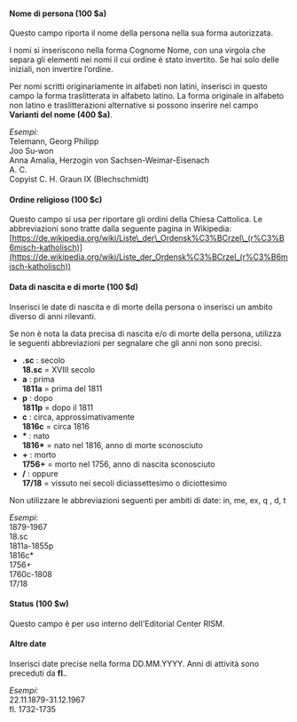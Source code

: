 #### Nome di persona (100 $a)

Questo campo riporta il nome della persona nella sua forma autorizzata.

I nomi si inseriscono nella forma Cognome Nome, con una virgola che separa gli elementi nei nomi il cui ordine è stato invertito. Se hai solo delle iniziali, non invertire l’ordine.

Per nomi scritti originariamente in alfabeti non latini, inserisci in questo campo la forma traslitterata in alfabeto latino. La forma originale in alfabeto non latino e traslitterazioni alternative si possono inserire nel campo **Varianti del nome (400 $a)**.  
  
_Esempi:_  
Telemann, Georg Philipp  
Joo Su-won  
Anna Amalia, Herzogin von Sachsen-Weimar-Eisenach  
A. C.   
Copyist C. H. Graun IX (Blechschmidt)

 

#### Ordine religioso (100 $c)

Questo campo si usa per riportare gli ordini della Chiesa Cattolica. Le abbreviazioni sono tratte dalla seguente pagina in Wikipedia:  
[https://de.wikipedia.org/wiki/Liste\_der\_Ordensk%C3%BCrzel\_(r%C3%B6misch-katholisch)](https://de.wikipedia.org/wiki/Liste_der_Ordensk%C3%BCrzel_(r%C3%B6misch-katholisch))

 

#### Data di nascita e di morte (100 $d)

Inserisci le date di nascita e di morte della persona o inserisci un ambito diverso di anni rilevanti.

Se non è nota la data precisa di nascita e/o di morte della persona, utilizza le seguenti abbreviazioni per segnalare che gli anni non sono precisi.

- **.sc** : secolo  
**18.sc** = XVIII secolo  
- **a** : prima  
**1811a** = prima del 1811
- **p** : dopo  
**1811p** = dopo il 1811
- **c** : circa, approssimativamente  
**1816c** = circa 1816
- **\*** : nato  
**1816\*** = nato nel 1816, anno di morte sconosciuto
- **+** : morto  
**1756+** = morto nel 1756, anno di nascita sconosciuto  
- **/** : oppure  
**17/18** = vissuto nei secoli diciassettesimo o diciottesimo

Non utilizzare le abbreviazioni seguenti per ambiti di date: in, me, ex, q , d, t

_Esempi_:  
1879-1967  
18.sc  
1811a-1855p  
1816c\*  
1756+  
1760c-1808  
17/18

#### Status (100 $w)

Questo campo è per uso interno dell'Editorial Center RISM.

#### Altre date

Inserisci date precise nella forma DD.MM.YYYY.  Anni di attività sono preceduti da **fl.**.  
  
_Esempi_:   
22.11.1879-31.12.1967  
fl. 1732-1735 